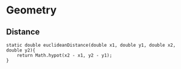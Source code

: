 # Geometry
## Distance
```
static double euclideanDistance(double x1, double y1, double x2, double y2){
    return Math.hypot(x2 - x1, y2 - y1);
}
```